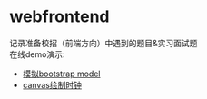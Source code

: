# webfrontend
记录准备校招（前端方向）中遇到的题目&amp;实习面试题  
在线demo演示:  
+ [模拟bootstrap model](https://doubledream.github.io/webfrontend/demos/model/)  
+ [canvas绘制时钟](https://doubledream.github.io/webfrontend/demos/clock/)
